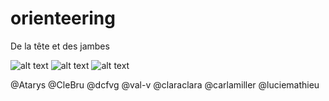 # orienteering
De la tête et des jambes

![alt text](https://upload.wikimedia.org/wikipedia/commons/c/ce/Orienteering_symbol.svg)
![alt text](https://upload.wikimedia.org/wikipedia/commons/b/bb/Control_description.svg)
![alt text](https://docs.google.com/drawings/d/1DF8C-wxSdj_T-iOdwyUOSKXInG1DQ9qXXfaXj3AmP3U/pub?w=960&amp;h=720)

@Atarys
@CleBru
@dcfvg
@val-v
@claraclara
@carlamiller
@luciemathieu


